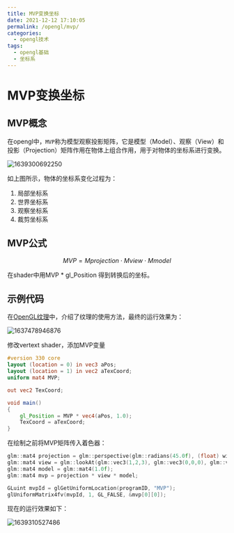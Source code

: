 ```yaml
---
title: MVP变换坐标
date: 2021-12-12 17:10:05
permalink: /opengl/mvp/
categories: 
  - opengl技术
tags:
  - opengl基础
  - 坐标系
---
```

# MVP变换坐标

## MVP概念

在opengl中，`MVP`称为模型观察投影矩阵，它是模型（Model）、观察（View）和投影（Projection）矩阵作用在物体上组合作用，用于对物体的坐标系进行变换。

![1639300692250](http://up.iogl.cn/2022/04/a97b8a1c101a53d8bfb26020cc22de2d.png)

如上图所示，物体的坐标系变化过程为：

1. 局部坐标系
2. 世界坐标系
3. 观察坐标系
4. 裁剪坐标系



## MVP公式

$$ MVP=Mprojection⋅Mview⋅Mmodel$$

在shader中用MVP * gl_Position 得到转换后的坐标。



## 示例代码

在[OpenGL纹理](http://iogl.cn/pages/ogltexture/)中，介绍了纹理的使用方法，最终的运行效果为：

![1637478946876](http://up.iogl.cn/2022/04/8b0c927d8f7dde56c3955c47c152fc98.png)

修改vertext shader，添加MVP变量

```glsl
#version 330 core
layout (location = 0) in vec3 aPos;
layout (location = 1) in vec2 aTexCoord;
uniform mat4 MVP;

out vec2 TexCoord;

void main()
{
    gl_Position = MVP * vec4(aPos, 1.0);
    TexCoord = aTexCoord;
}
```

在绘制之前将MVP矩阵传入着色器：

```c++
glm::mat4 projection = glm::perspective(glm::radians(45.0f), (float) width / (float)height, 0.1f, 100.0f);
glm::mat4 view = glm::lookAt(glm::vec3(1,2,3), glm::vec3(0,0,0), glm::vec3(0,1,0));
glm::mat4 model = glm::mat4(1.0f);
glm::mat4 mvp = projection * view * model;

GLuint mvpId = glGetUniformLocation(programID, "MVP");
glUniformMatrix4fv(mvpId, 1, GL_FALSE, &mvp[0][0]);
```

现在的运行效果如下：

![1639310527486](http://up.iogl.cn/2022/04/1beb112d4b8acb155e117a0ba0f25ad2.png)


